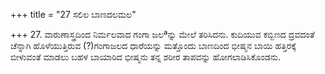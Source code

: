 +++
title = "27 ಸಲಿಲ ಬಾಣದಲಮಲ"

+++
27. ವಾರುಣಾಸ್ತ್ರದಿಂದ  ನಿರ್ಮಲವಾದ ಗಂಗಾ ಜಲªನ್ನು ಮೇಲೆ ತರಿಸಿದನು. ಕುದಿಯುವ ಕಬ್ಬಿಣದ ದ್ರವದಂತೆ ಚೆನ್ನಾಗಿ ಹೊಳೆಯುತ್ತಿರುವ (?)ಗಂಗಾಜಲದ ಧಾರೆಯನ್ನು ಮತ್ತೊಂದು ಬಾಣದಿಂದ ಭೀಷ್ಮನ ಬಾಯಿ ಹತ್ತಿರಕ್ಕೆ ಬೀಳುವಂತೆ ಮಾಡಲು ಬಹಳ ಬಾಯಾರಿದ ಭೀಷ್ಮನು ತನ್ನ ಶರೀರ ತಾಪವನ್ನು ಹೋಗಲಾಡಿಸಿಕೊಂಡನು.